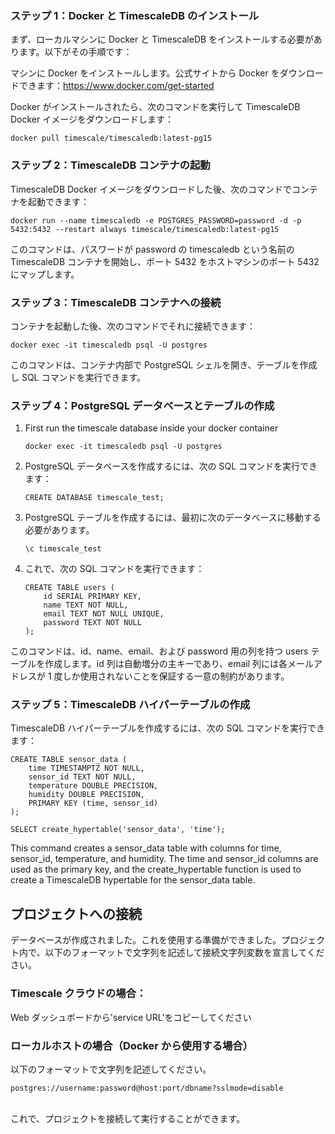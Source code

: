 ### ステップ 1：Docker と TimescaleDB のインストール

まず、ローカルマシンに Docker と TimescaleDB をインストールする必要があります。以下がその手順です：

マシンに Docker をインストールします。公式サイトから Docker をダウンロードできます：https://www.docker.com/get-started

Docker がインストールされたら、次のコマンドを実行して TimescaleDB Docker イメージをダウンロードします：

```
docker pull timescale/timescaledb:latest-pg15
```

### ステップ 2：TimescaleDB コンテナの起動

TimescaleDB Docker イメージをダウンロードした後、次のコマンドでコンテナを起動できます：

```
docker run --name timescaledb -e POSTGRES_PASSWORD=password -d -p 5432:5432 --restart always timescale/timescaledb:latest-pg15
```

このコマンドは、パスワードが password の timescaledb という名前の TimescaleDB コンテナを開始し、ポート 5432 をホストマシンのポート 5432 にマップします。

### ステップ 3：TimescaleDB コンテナへの接続

コンテナを起動した後、次のコマンドでそれに接続できます：

```
docker exec -it timescaledb psql -U postgres
```

このコマンドは、コンテナ内部で PostgreSQL シェルを開き、テーブルを作成し SQL コマンドを実行できます。

### ステップ 4：PostgreSQL データベースとテーブルの作成

1. First run the timescale database inside your docker container

   ```
   docker exec -it timescaledb psql -U postgres
   ```

2. PostgreSQL データベースを作成するには、次の SQL コマンドを実行できます：

   ```
   CREATE DATABASE timescale_test;
   ```

3. PostgreSQL テーブルを作成するには、最初に次のデータベースに移動する必要があります。
   ```
   \c timescale_test
   ```
4. これで、次の SQL コマンドを実行できます：

   ```
   CREATE TABLE users (
       id SERIAL PRIMARY KEY,
       name TEXT NOT NULL,
       email TEXT NOT NULL UNIQUE,
       password TEXT NOT NULL
   );
   ```

このコマンドは、id、name、email、および password 用の列を持つ users テーブルを作成します。id 列は自動増分の主キーであり、email 列には各メールアドレスが 1 度しか使用されないことを保証する一意の制約があります。

### ステップ 5：TimescaleDB ハイパーテーブルの作成

TimescaleDB ハイパーテーブルを作成するには、次の SQL コマンドを実行できます：

```
CREATE TABLE sensor_data (
    time TIMESTAMPTZ NOT NULL,
    sensor_id TEXT NOT NULL,
    temperature DOUBLE PRECISION,
    humidity DOUBLE PRECISION,
    PRIMARY KEY (time, sensor_id)
);
```

```
SELECT create_hypertable('sensor_data', 'time');
```

This command creates a sensor_data table with columns for time, sensor_id, temperature, and humidity. The time and sensor_id columns are used as the primary key, and the create_hypertable function is used to create a TimescaleDB hypertable for the sensor_data table.

## プロジェクトへの接続

データベースが作成されました。これを使用する準備ができました。プロジェクト内で、以下のフォーマットで文字列を記述して接続文字列変数を宣言してください。

### Timescale クラウドの場合：

Web ダッシュボードから'service URL'をコピーしてください

### ローカルホストの場合（Docker から使用する場合）

以下のフォーマットで文字列を記述してください。

```
postgres://username:password@host:port/dbname?sslmode=disable
```

<br>
これで、プロジェクトを接続して実行することができます。

